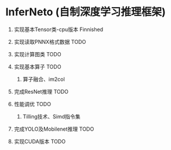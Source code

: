# InferNeto (自制深度学习推理框架)
1. 实现基本Tensor类-cpu版本 Finnished

2. 实现读取PNNX格式数据 TODO
3. 实现计算图类 TODO
4. 实现基本算子 TODO
   1. 算子融合、im2col
5. 完成ResNet推理 TODO
6. 性能调优 TODO
   1. Tilling技术、Simd指令集
7. 完成YOLO及Mobilenet推理 TODO
8. 实现CUDA版本 TODO

